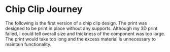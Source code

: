 # Chip Clip Journey

The following is the first version of a chip clip design. The print was designed to be print in place without any supports. Although my 3D print failed, I could tell overall size and thickness of the component was too large. The print would take too long and the excess material is unnecessary to maintain functionality. 


